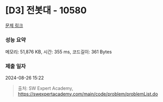 # [D3] 전봇대 - 10580 

[문제 링크](https://swexpertacademy.com/main/code/problem/problemDetail.do?contestProbId=AXO8QBw6Qu4DFAXS) 

### 성능 요약

메모리: 51,876 KB, 시간: 355 ms, 코드길이: 361 Bytes

### 제출 일자

2024-08-26 15:22



> 출처: SW Expert Academy, https://swexpertacademy.com/main/code/problem/problemList.do